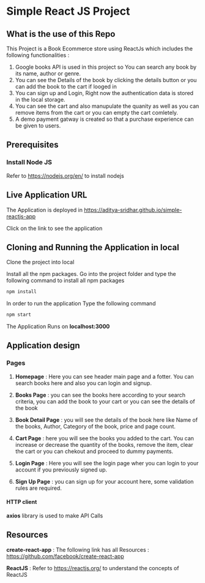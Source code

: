 # Simple React JS Project

## What is the use of this Repo

This Project is a Book Ecommerce store using ReactJs which includes the following functionalities :

1. Google books API is used in this project so You can search any book by its name, author or genre.
2. You can see the Details of the book by clicking the details button or you can add the book to the cart if looged in
3. You can sign up and Login, Right now the authentication data is stored in the local storage.
4. You can see the cart and also manupulate the quanity as well as you can remove items from the cart or you can empty the cart comletely.
5. A demo payment gatway is created so that a purchase experience can be given to users.

## Prerequisites

### Install Node JS

Refer to https://nodejs.org/en/ to install nodejs

## Live Application URL

The Application is deployed in https://aditya-sridhar.github.io/simple-reactjs-app

Click on the link to see the application

## Cloning and Running the Application in local

Clone the project into local

Install all the npm packages. Go into the project folder and type the following command to install all npm packages

```bash
npm install
```

In order to run the application Type the following command

```bash
npm start
```

The Application Runs on **localhost:3000**

## Application design

### Pages

1. **Homepage** : Here you can see header main page and a fotter. You can search books here and also you can login and signup.
2. **Books Page** : you can see the books here according to your search criteria, you can add the book to your cart or you can see the details of the book

3. **Book Detail Page** : you will see the details of the book here like Name of the books, Author, Category of the book, price and page count.

4. **Cart Page** : here you will see the books you added to the cart. You can increase or decrease the quantity of the books, remove the item, clear the cart or you can chekout and proceed to dummy payments.

5. **Login Page** : Here you will see the login page wher you can login to your account if you previously signed up.

6. **Sign Up Page** : you can sign up for your account here, some validation rules are required.

#### HTTP client

**axios** library is used to make API Calls

## Resources

**create-react-app** : The following link has all Resources :
https://github.com/facebook/create-react-app

**ReactJS** : Refer to https://reactjs.org/ to understand the concepts of ReactJS
